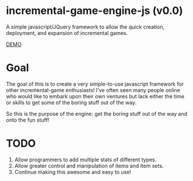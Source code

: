 incremental-game-engine-js (v0.0)
==========================

A simple javascript/JQuery framework to allow the quick creation, deployment, and expansion of incremental games.

[DEMO](http://aldo111.github.io/incremental-game-engine-js/ "v0.0")

Goal
====
The goal of this is to create a very simple-to-use javascript framework for other incremental-game enthusiasts! I've often seen many people online who would like to embark upon their own ventures but lack either the time or skills to get some of the boring stuff out of the way.

So this is the purpose of the engine: get the boring stuff out of the way and onto the fun stuff!

TODO
====

1. Allow programmers to add multiple stats of different types.
2. Allow greater control and manipulation of items and item sets.
3. Continue making this awesome and easy to use!